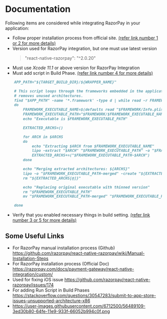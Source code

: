 # Documentation

Following items are considered while integrating RazorPay in your application:

- Follow proper installation process from official site. [(refer link number 1 or 2 for more details)](#some-useful-links)
- Version used for RazorPay integration, but one must use latest version
    >"react-native-razorpay": "^2.0.20"
- Must use _Xcode 11.1_ or above version for RazorPay Integration
- Must add script in Build Phase. [(refer link number 4 for more details)](#some-useful-links)

```markdown
    APP_PATH="${TARGET_BUILD_DIR}/${WRAPPER_NAME}"

    # This script loops through the frameworks embedded in the application and
    # removes unused architectures.
    find "$APP_PATH" -name '*.framework' -type d | while read -r FRAMEWORK
    do
        FRAMEWORK_EXECUTABLE_NAME=$(defaults read "$FRAMEWORK/Info.plist" CFBundleExecutable)
        FRAMEWORK_EXECUTABLE_PATH="$FRAMEWORK/$FRAMEWORK_EXECUTABLE_NAME"
        echo "Executable is $FRAMEWORK_EXECUTABLE_PATH"

        EXTRACTED_ARCHS=()

        for ARCH in $ARCHS
        do
            echo "Extracting $ARCH from $FRAMEWORK_EXECUTABLE_NAME"
            lipo -extract "$ARCH" "$FRAMEWORK_EXECUTABLE_PATH" -o "$FRAMEWORK_EXECUTABLE_PATH-$ARCH"
            EXTRACTED_ARCHS+=("$FRAMEWORK_EXECUTABLE_PATH-$ARCH")
        done

        echo "Merging extracted architectures: ${ARCHS}"
        lipo -o "$FRAMEWORK_EXECUTABLE_PATH-merged" -create "${EXTRACTED_ARCHS[@]}"
        rm "${EXTRACTED_ARCHS[@]}"

        echo "Replacing original executable with thinned version"
        rm "$FRAMEWORK_EXECUTABLE_PATH"
        mv "$FRAMEWORK_EXECUTABLE_PATH-merged" "$FRAMEWORK_EXECUTABLE_PATH"

    done
```
- Verify that you enabled necessary things in build setting. [(refer link number 3 or 5 for more details)](#some-useful-links)

## Some Useful Links

- For RazorPay manual installation process (Github)
  <https://github.com/razorpay/react-native-razorpay/wiki/Manual-Installation-Steps>
- For RazorPay installation process (Official Doc)
  <https://razorpay.com/docs/payment-gateway/react-native-integration/custom/>
- Used for fixing iOS issue 
  <https://github.com/razorpay/react-native-razorpay/issues/174>
- For adding Run Script in Build Phases
  <https://stackoverflow.com/questions/30547283/submit-to-app-store-issues-unsupported-architecture-x86>
- <https://user-images.githubusercontent.com/6712500/56489109-3ed30b80-64fe-11e9-933f-66052b994c0f.png>
